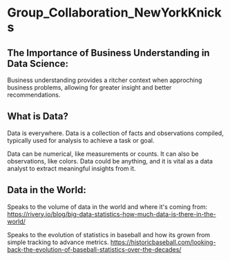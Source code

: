 # Group_Collaboration_NewYorkKnicks
## The Importance of Business Understanding in Data Science:
<p> Business understanding provides a ritcher context when approching business problems, allowing for greater insight and better recommendations.</p>

## What is Data?
<p> Data is everywhere. Data is a collection of facts and observations compiled, typically used for analysis to achieve a task or goal. </p>

<p> Data can be numerical, like measurements or counts. It can also be observations, like colors. Data could be anything, and it is vital as a data analyst to extract meaningful insights from it. </p>

## Data in the World:

Speaks to the volume of data in the world and where it's coming from:
https://rivery.io/blog/big-data-statistics-how-much-data-is-there-in-the-world/

Speaks to the evolution of statistics in baseball and how its grown from simple tracking to advance metrics.
https://historicbaseball.com/looking-back-the-evolution-of-baseball-statistics-over-the-decades/



